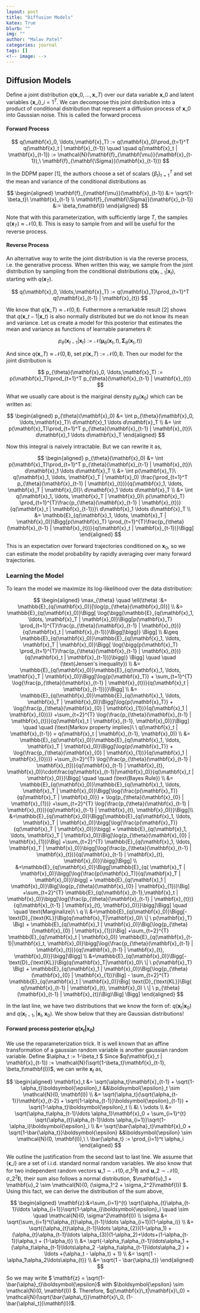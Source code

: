 ```yaml
---
layout: post
title: "Diffusion Models"
katex: True
blurb: ""
img: ""
author: "Malav Patel"
categories: journal
tags: []
<!-- image: -->
---
```


## Diffusion Models

Define a joint distribution $q(\mathbf{x}\_0, \ldots,\mathbf{x}\_T)$ over our data variable $\mathbf{x}\_0$ and latent variables $\{\mathbf{x}\_i\}\_{i=1}^T$. We can decompose this joint distribution into a product of conditional distribution that represent a diffusion process of $\mathbf{x}\_0$ into Gaussian noise. This is called the forward process

#### Forward Process 

$$
q(\mathbf{x}_0, \ldots,\mathbf{x}_T) := q(\mathbf{x}_0)\prod_{t=1}^T q(\mathbf{x}_t | \mathbf{x}_{t-1}) \quad \quad q(\mathbf{x}_t | \mathbf{x}_{t-1}) := \mathcal{N}(\mathbf{f}_{\mathbf{\mu}}(\mathbf{x}_{t-1}),\  \mathbf{f}_{\mathbf{\Sigma}}(\mathbf{x}_{t-1}))
$$

In the DDPM paper [1], the authors choose a set of scalars $\{\beta_t\}_{t=1}^T$ and set the mean and variance of the conditional distributions as

$$
\begin{aligned}
\mathbf{f}_{\mathbf{\mu}}(\mathbf{x}_{t-1}) &:= \sqrt{1-\beta_t}\ \mathbf{x}_{t-1} \\ 
\mathbf{f}_{\mathbf{\Sigma}}(\mathbf{x}_{t-1}) &:= \beta_t\mathbf{I}
\end{aligned}
$$

Note that with this parameterization, with sufficiently large $T$, the samples $q(\mathbf {x}_T) \approx \mathcal{N}(0, \mathbf{I})$. This is easy to sample from and will be useful for the reverse process.

#### Reverse Process
An alternative way to write the joint distribution is via the reverse process, i.e. the generative process. When written this way, we sample from the joint distribution by sampling from the conditional distributions $q(\mathbf{x}_{t-1} | \mathbf{x}_t)$, starting with $q(\mathbf{x}_T)$.

$$
q(\mathbf{x}_0, \ldots,\mathbf{x}_T) := q(\mathbf{x}_T)\prod_{t=1}^T q(\mathbf{x}_{t-1} | \mathbf{x}_{t})
$$

We know that $q(\mathbf{x}\_T) \approx \mathcal{N}(0, \mathbf{I})$. Futhermore a remarkable result [2] shows that $q(\mathbf{x}\_{t-1} | \mathbf{x}\_{t})$ is also normally distributed but we do not know its mean and variance. Let us create a model for this posterior that estimates the mean and variance as functions of learnable parameters $\theta$:

$$
p_{\theta}(\mathbf{x}_{t-1} | \mathbf{x}_t) := \mathcal{N}(\boldsymbol{\mu}_{\theta}(\mathbf{x}_t, t), \boldsymbol{\Sigma}_{\theta}(\mathbf{x}_t, t))
$$

And since $q(\mathbf{x}\_T) \approx \mathcal{N}(0, \mathbf{I})$, set $p(\mathbf{x}\_T) := \mathcal{N}(0, \mathbf{I})$. Then our model for the joint distribution is 

$$
p_{\theta}(\mathbf{x}_0, \ldots,\mathbf{x}_T) := p(\mathbf{x}_T)\prod_{t=1}^T p_{\theta}(\mathbf{x}_{t-1} | \mathbf{x}_{t})
$$

What we usually care about is the marginal density $p_{\theta}(\mathbf{x}_0)$ which can be written as:

$$
\begin{aligned}
  p_{\theta}(\mathbf{x}_0) &= \int p_{\theta}(\mathbf{x}_0, \ldots,\mathbf{x}_T)\  d\mathbf{x}_1 \ldots d\mathbf{x}_T \\ 
  &= \int p(\mathbf{x}_T)\prod_{t=1}^T p_{\theta}(\mathbf{x}_{t-1} | \mathbf{x}_{t})\  d\mathbf{x}_1 \ldots d\mathbf{x}_T
\end{aligned}
$$

Now this integral is naively intractable. But we can rewrite it as,

$$
\begin{aligned}
  p_{\theta}(\mathbf{x}_0)
  &= \int p(\mathbf{x}_T)\prod_{t=1}^T p_{\theta}(\mathbf{x}_{t-1} | \mathbf{x}_{t})\  d\mathbf{x}_1 \ldots d\mathbf{x}_T \\ 
  &= \int p(\mathbf{x}_T)\ q(\mathbf{x}_1, \ldots, \mathbf{x}_T | \mathbf{x}_0) \frac{\prod_{t=1}^T p_{\theta}(\mathbf{x}_{t-1} | \mathbf{x}_{t})}{q(\mathbf{x}_1, \ldots, \mathbf{x}_T | \mathbf{x}_0)}\  d\mathbf{x}_1 \ldots d\mathbf{x}_T \\ 
  &= \int q(\mathbf{x}_1, \ldots, \mathbf{x}_T | \mathbf{x}_0)\ p(\mathbf{x}_T) \prod_{t=1}^{T}\frac{p_{\theta}(\mathbf{x}_{t-1} | \mathbf{x}_{t})}{q(\mathbf{x}_t | \mathbf{x}_{t-1})}\  d\mathbf{x}_1 \ldots d\mathbf{x}_T \\ 
  &= \mathbb{E}_{q(\mathbf{x}_1, \ldots, \mathbf{x}_T | \mathbf{x}_0)}\Bigg[p(\mathbf{x}_T) \prod_{t=1}^{T}\frac{p_{\theta}(\mathbf{x}_{t-1} | \mathbf{x}_{t})}{q(\mathbf{x}_t | \mathbf{x}_{t-1})}\Bigg]
\end{aligned}
$$

This is an expectation over forward trajectories conditioned on $\mathbf{x}_0$, so we can estimate the model probability by rapidly averaging over many forward trajectories.

### Learning the Model
To learn the model we maximize its log-likelihood over the data distribution:

$$
\begin{aligned}
\max_{\theta} \quad \ell(\theta) :&= \mathbb{E}_{q(\mathbf{x}_0)}[\log{p_{\theta}(\mathbf{x}_0)}] \\ 
&= \mathbb{E}_{q(\mathbf{x}_0)}\Bigg[ \log{\bigg(\mathbb{E}_{q(\mathbf{x}_1, \ldots, \mathbf{x}_T | \mathbf{x}_0)}\Bigg[p(\mathbf{x}_T) \prod_{t=1}^{T}\frac{p_{\theta}(\mathbf{x}_{t-1} | \mathbf{x}_{t})}{q(\mathbf{x}_t | \mathbf{x}_{t-1})}\Bigg]\bigg)} \Bigg] \\ 
&\geq \mathbb{E}_{q(\mathbf{x}_0)}\mathbb{E}_{q(\mathbf{x}_1, \ldots, \mathbf{x}_T | \mathbf{x}_0)}\Bigg[ \log{\bigg(p(\mathbf{x}_T) \prod_{t=1}^{T}\frac{p_{\theta}(\mathbf{x}_{t-1} | \mathbf{x}_{t})}{q(\mathbf{x}_t | \mathbf{x}_{t-1})}\bigg)} \Bigg] \quad \quad (\text{Jensen's inequality}) \\ 
&= \mathbb{E}_{q(\mathbf{x}_0)}\mathbb{E}_{q(\mathbf{x}_1, \ldots, \mathbf{x}_T | \mathbf{x}_0)}\Bigg[\log{p(\mathbf{x}_T)} + \sum_{t=1}^{T} \log{\frac{p_{\theta}(\mathbf{x}_{t-1} | \mathbf{x}_{t})}{q(\mathbf{x}_t | \mathbf{x}_{t-1})}}\Bigg] \\ 
&= \mathbb{E}_{q(\mathbf{x}_0)}\mathbb{E}_{q(\mathbf{x}_1, \ldots, \mathbf{x}_T | \mathbf{x}_0)}\Bigg[\log{p(\mathbf{x}_T)} + \log{\frac{p_{\theta}(\mathbf{x}_{0} | \mathbf{x}_{1})}{q(\mathbf{x}_1 | \mathbf{x}_{0})}} +\sum_{t=2}^{T} \log{\frac{p_{\theta}(\mathbf{x}_{t-1} | \mathbf{x}_{t})}{q(\mathbf{x}_t | \mathbf{x}_{t-1}, \mathbf{x}_0)}}\Bigg] \quad \quad (\text{Markov property implies}\ \  q(\mathbf{x}_t | \mathbf{x}_{t-1}) = q(\mathbf{x}_t | \mathbf{x}_{t-1}, \mathbf{x}_0)) \\ 
&= \mathbb{E}_{q(\mathbf{x}_0)}\mathbb{E}_{q(\mathbf{x}_1, \ldots, \mathbf{x}_T | \mathbf{x}_0)}\Bigg[\log{p(\mathbf{x}_T)} + \log{\frac{p_{\theta}(\mathbf{x}_{0} | \mathbf{x}_{1})}{q(\mathbf{x}_1 | \mathbf{x}_{0})}} +\sum_{t=2}^{T} \log{\frac{p_{\theta}(\mathbf{x}_{t-1} | \mathbf{x}_{t})}{q(\mathbf{x}_{t-1} | \mathbf{x}_{t}, \mathbf{x}_0)}\cdot\frac{q(\mathbf{x}_{t-1}|\mathbf{x}_0)}{q(\mathbf{x}_t | \mathbf{x}_0)}}\Bigg] \quad \quad (\text{Bayes Rule}) \\ 
&= \mathbb{E}_{q(\mathbf{x}_0)}\mathbb{E}_{q(\mathbf{x}_1, \ldots, \mathbf{x}_T | \mathbf{x}_0)}\Bigg[\log{\frac{p(\mathbf{x}_T)}{q(\mathbf{x}_T | \mathbf{x}_0)}} + \log{p_{\theta}(\mathbf{x}_{0} | \mathbf{x}_{1})} +\sum_{t=2}^{T} \log{\frac{p_{\theta}(\mathbf{x}_{t-1} | \mathbf{x}_{t})}{q(\mathbf{x}_{t-1} | \mathbf{x}_{t}, \mathbf{x}_0)}}\Bigg]\\ 
&=\mathbb{E}_{q(\mathbf{x}_0)}\Bigg[\mathbb{E}_{q(\mathbf{x}_1, \ldots, \mathbf{x}_T | \mathbf{x}_0)}\bigg[\log{\frac{p(\mathbf{x}_T)}{q(\mathbf{x}_T | \mathbf{x}_0)}}\bigg] + \mathbb{E}_{q(\mathbf{x}_1, \ldots, \mathbf{x}_T | \mathbf{x}_0)}\Big[\log{p_{\theta}(\mathbf{x}_{0} | \mathbf{x}_{1})}\Big] +\sum_{t=2}^{T} \mathbb{E}_{q(\mathbf{x}_1, \ldots, \mathbf{x}_T | \mathbf{x}_0)}\bigg[\log{\frac{p_{\theta}(\mathbf{x}_{t-1} | \mathbf{x}_{t})}{q(\mathbf{x}_{t-1} | \mathbf{x}_{t}, \mathbf{x}_0)}}\bigg]\Bigg] \\ 
&=\mathbb{E}_{q(\mathbf{x}_0)}\Bigg[\mathbb{E}_{q( \mathbf{x}_T | \mathbf{x}_0)}\bigg[\log{\frac{p(\mathbf{x}_T)}{q(\mathbf{x}_T | \mathbf{x}_0)}}\bigg] + \mathbb{E}_{q(\mathbf{x}_1 | \mathbf{x}_0)}\Big[\log{p_{\theta}(\mathbf{x}_{0} | \mathbf{x}_{1})}\Big] +\sum_{t=2}^{T} \mathbb{E}_{q(\mathbf{x}_{t-1},\mathbf{x}_t | \mathbf{x}_0)}\bigg[\log{\frac{p_{\theta}(\mathbf{x}_{t-1} | \mathbf{x}_{t})}{q(\mathbf{x}_{t-1} | \mathbf{x}_{t}, \mathbf{x}_0)}}\bigg]\Bigg] \quad \quad \text{Marginalize}\ \ q \\ 
&=\mathbb{E}_{q(\mathbf{x}_0)}\Bigg[-\text{D}_{\text{KL}}\Big(q(\mathbf{x}_T|\mathbf{x}_0)\  \| \ p(\mathbf{x}_T) \Big) + \mathbb{E}_{q(\mathbf{x}_1 | \mathbf{x}_0)}\Big[\log{p_{\theta}(\mathbf{x}_{0} | \mathbf{x}_{1})}\Big] +\sum_{t=2}^{T} \mathbb{E}_{q(\mathbf{x}_t | \mathbf{x}_0)} \mathbb{E}_{q(\mathbf{x}_{t-1}|\mathbf{x}_t, \mathbf{x}_0)}\bigg[\log{\frac{p_{\theta}(\mathbf{x}_{t-1} | \mathbf{x}_{t})}{q(\mathbf{x}_{t-1} | \mathbf{x}_{t}, \mathbf{x}_0)}}\bigg]\Bigg] \\ 
&=\mathbb{E}_{q(\mathbf{x}_0)}\Bigg[-\text{D}_{\text{KL}}\Big(q(\mathbf{x}_T|\mathbf{x}_0)\  \| \ p(\mathbf{x}_T) \Big) + \mathbb{E}_{q(\mathbf{x}_1 | \mathbf{x}_0)}\Big[\log{p_{\theta}(\mathbf{x}_{0} | \mathbf{x}_{1})}\Big] - \sum_{t=2}^{T} \mathbb{E}_{q(\mathbf{x}_t | \mathbf{x}_0)}\Big[ \text{D}_{\text{KL}}\Big( q(\mathbf{x}_{t-1} | \mathbf{x}_{t}, \mathbf{x}_0) \ \| \ p_{\theta}(\mathbf{x}_{t-1} | \mathbf{x}_{t})\Big)\Big] \Bigg]
\end{aligned}
$$

In the last line, we have two distributions that we know the form of: $q(\mathbf{x}_t | \mathbf{x}_0)$ and $q(\mathbf{x}_{t-1}, | \mathbf{x}_t, \mathbf{x}_0)$. We show below that they are Gaussian distributions!

#### Forward process posterior $q(\mathbf{x}_t | \mathbf{x}_0)$

We use the reparameterization trick. It is well known that an affine transformation of a gaussian random variable is another gaussian random variable. Define $\alpha_t := 1-\beta_t $ Since $q(\mathbf{x}_t | \mathbf{x}_{t-1}) := \mathcal{N}(\sqrt{1-\beta_t}\mathbf{x}_{t-1}, \beta_t\mathbf{I})$, we can write $\mathbf{x}_t$ as,

$$
\begin{aligned}
\mathbf{x}_t &= \sqrt{\alpha_t}\mathbf{x}_{t-1} + \sqrt{1-\alpha_t}\boldsymbol{\epsilon}_t  &&\boldsymbol{\epsilon}_t \sim \mathcal{N}(0, \mathbf{I}) \\ 
&= \sqrt{\alpha_t}(\sqrt{\alpha_{t-1}}\mathbf{x}_{t-2} + \sqrt{1-\alpha_{t-1}}\boldsymbol{\epsilon}_{t-1}) + \sqrt{1-\alpha_t}\boldsymbol{\epsilon}_t \\ 
&\ \ \vdots \\ 
&= \sqrt{\alpha_t\alpha_{t-1}\ldots \alpha_1}\mathbf{x}_0 + \sum_{i=1}^{t} \sqrt{\alpha_{t}\alpha_{t-1}\ldots \alpha_{i+1}}\sqrt{1-\alpha_i}\boldsymbol{\epsilon}_i \\ 
&= \sqrt{\bar{\alpha}_t}\mathbf{x}_0 + \sqrt{1-\bar{\alpha_t}}\boldsymbol{\epsilon}  &&\boldsymbol{\epsilon} \sim \mathcal{N}(0, \mathbf{I}),\ \  \bar{\alpha_t} := \prod_{i=1}^t \alpha_i
\end{aligned}
$$

We outline the justification from the second last to last line. We assume that $\{\boldsymbol{\epsilon}\_i\}$ are a set of i.i.d. standard normal random variables. We also know that for two independent random vectors $\mathbf{u}\_1 \sim \mathcal{N}(0, \sigma\_1^2\mathbf{I})$ and $\mathbf{u}\_2 \sim \mathcal{N}(0, \sigma\_2^2\mathbf{I})$, their sum also follows a normal distribution, $\mathbf{u}\_1 + \mathbf{u}\_2 \sim \mathcal{N}(0, (\sigma\_1^2 + \sigma\_2^2)\mathbf{I}) $. Using this fact, we can derive the distribution of the sum above,

$$
\begin{aligned}
\mathbf{z}:&=\sum_{i=1}^{t} \sqrt{\alpha_{t}\alpha_{t-1}\ldots \alpha_{i+1}}\sqrt{1-\alpha_i}\boldsymbol{\epsilon}_i \quad \sim \quad \mathcal{N}(0, \sigma^2\mathbf{I}) \\ 
\sigma &= \sqrt{\sum_{i=1}^t(\alpha_{t}\alpha_{t-1}\ldots \alpha_{i+1})(1-\alpha_i)} \\ 
&= \sqrt{(\alpha_{t}\alpha_{t-1}\ldots \alpha_{2})(1-\alpha_1) + (\alpha_{t}\alpha_{t-1}\ldots \alpha_{3})(1-\alpha_2)+\ldots+(1-\alpha_{t-1})\alpha_t + (1-\alpha_t)} \\ 
&= \sqrt{-\alpha_t\alpha_{t-1}\ldots\alpha_1 + (\alpha_t\alpha_{t-1}\ldots\alpha_2 -\alpha_t\alpha_{t-1}\ldots\alpha_2 ) + \ldots +(\alpha_t - \alpha_t) + 1} \\ 
&= \sqrt{1 - \alpha_1\alpha_2\ldots\alpha_{t}} \\ 
&= \sqrt{1 - \bar{\alpha_t}}
\end{aligned}
$$

So we may write $ \mathbf{z} = \sqrt{1-\bar{\alpha}\_t}\boldsymbol{\epsilon}$ with $\boldsymbol{\epsilon} \sim \mathcal{N}(0, \mathbf{I}) $. Therefore, $q(\mathbf{x}\_t|\mathbf{x}\_0) = \mathcal{N}(\sqrt{\bar{\alpha\_t}}\mathbf{x}\_0, (1-\bar{\alpha\_t})\mathbf{I})$. 